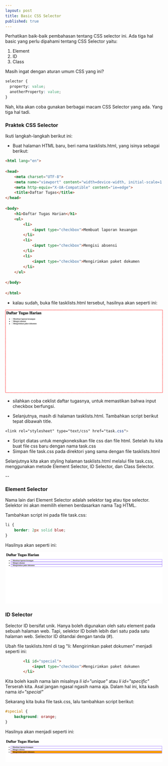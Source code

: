 ```yaml
---
layout: post
title: Basic CSS Selector
published: true
---
```


Perhatikan baik-baik pembahasan tentang CSS selector ini. Ada tiga hal basic yang perlu dipahami tentang CSS Selector yaitu:
1. Element
2. ID
3. Class

Masih ingat dengan aturan umum CSS yang ini?

```css
selector {
  property: value;
  anotherProperty: value;
}
```

Nah, kita akan coba gunakan berbagai macam CSS Selector yang ada. Yang tiga hal tadi.

### Praktek CSS Selector
Ikuti langkah-langkah berikut ini:

- Buat halaman HTML baru, beri nama tasklists.html, yang isinya sebagai berikut:

```html
<html lang="en">

<head>
    <meta charset="UTF-8">
    <meta name="viewport" content="width=device-width, initial-scale=1.0">
    <meta http-equiv="X-UA-Compatible" content="ie=edge">
    <title>Daftar Tugas</title>
</head>

<body>
    <h1>Daftar Tugas Harian</h1>
    <ul>
        <li>
            <input type="checkbox">Membuat laporan keuangan
        </li>
        <li>
            <input type="checkbox">Mengisi absensi
        </li>
        <li>
            <input type="checkbox">Mengirimkan paket dokumen
        </li>
    </ul>

</body>

</html>
```

- kalau sudah, buka file tasklists.html tersebut, hasilnya akan seperti ini:

![File tasklists.html](/images/tasklistweb.png "File tasklists.html")

- silahkan coba ceklist daftar tugasnya, untuk memastikan bahwa input checkbox berfungsi.

- Selanjutnya, masih di halaman tasklists.html. Tambahkan script berikut tepat dibawah title.

```css
<link rel="stylesheet" type="text/css" href="task.css">
```

- Script diatas untuk mengkoneksikan file css dan file html. Setelah itu kita buat file css baru dengan nama task.css
- Simpan file task.css pada direktori yang sama dengan file tasklists.html

Selanjutnya kita akan styling halaman tasklists.html melalui file task.css, menggunakan metode Element Selector, ID Selector, dan Class Selector.

--

### Element Selector
Nama lain dari Element Selector adalah selektor tag atau tipe selector. Selektor ini akan memilih elemen berdasarkan nama Tag HTML.

Tambahkan script ini pada file task.css:
```css
li {
    border: 2px solid blue;
}
```

Hasilnya akan seperti ini:

![File tasklists.html](/images/tagselector.png "Element selector pada tasklists.html")


### ID Selector
Selector ID bersifat unik. Hanya boleh digunakan oleh satu element pada sebuah halaman web. Tapi, selektor ID boleh lebih dari satu pada satu halaman web. Selector ID ditandai dengan tanda (#).

Ubah file tasklists.html di tag "li: Mengirimkan paket dokumen" menjadi seperti ini:

```html
        <li id="special">
            <input type="checkbox">Mengirimkan paket dokumen
        </li>
```

Kita boleh kasih nama lain misalnya _li id="unique"_ atau _li id="specific"_
Terserah kita. Asal jangan ngasal ngasih nama aja. Dalam hal ini, kita kasih nama _id="special"_

Sekarang kita buka file task.css, lalu tambahkan script berikut:

```css
#special {
    background: orange;
}
```

Hasilnya akan menjadi seperti ini:

![File tasklists.html](/images/idselector.png "ID selector pada tasklists.html")












